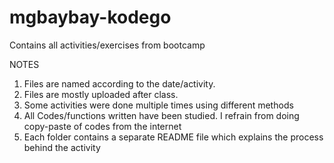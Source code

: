 # mgbaybay-kodego
Contains all activities/exercises from bootcamp

NOTES
1. Files are named according to the date/activity.
2. Files are mostly uploaded after class.
3. Some activities were done multiple times using different methods
4. All Codes/functions written have been studied. I refrain from doing copy-paste of codes from the internet
5. Each folder contains a separate README file which explains the process behind the activity
